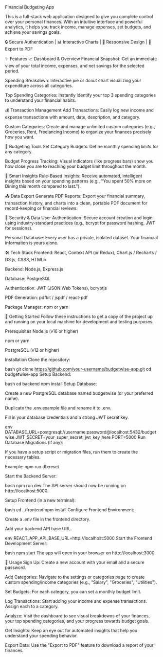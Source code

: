 Financial Budgeting App


This is a full-stack web application designed to give you complete control over your personal finances. With an intuitive interface and powerful analytics, it helps you track income, manage expenses, set budgets, and achieve your savings goals.

🔒 Secure Authentication | 📊 Interactive Charts | 📱 Responsive Design | 📄 Export to PDF


✨ Features
📈 Dashboard & Overview
Financial Snapshot: Get an immediate view of your total income, expenses, and net savings for the selected period.

Spending Breakdown: Interactive pie or donut chart visualizing your expenditure across all categories.

Top Spending Categories: Instantly identify your top 3 spending categories to understand your financial habits.

💰 Transaction Management
Add Transactions: Easily log new income and expense transactions with amount, date, description, and category.

Custom Categories: Create and manage unlimited custom categories (e.g., Groceries, Rent, Freelancing Income) to organize your finances precisely how you want.

🎯 Budgeting Tools
Set Category Budgets: Define monthly spending limits for any category.

Budget Progress Tracking: Visual indicators (like progress bars) show you how close you are to reaching your budget limit throughout the month.

🤖 Smart Insights
Rule-Based Insights: Receive automated, intelligent insights based on your spending patterns (e.g., "You spent 50% more on Dining this month compared to last.").

📤 Data Export
Generate PDF Reports: Export your financial summary, transaction history, and charts into a clean, portable PDF document for record-keeping or financial reviews.

🔐 Security & Data
User Authentication: Secure account creation and login using industry-standard practices (e.g., bcrypt for password hashing, JWT for sessions).

Personal Database: Every user has a private, isolated dataset. Your financial information is yours alone.

🛠️ Tech Stack
Frontend: React, Context API (or Redux), Chart.js / Recharts / D3.js, CSS3, HTML5

Backend: Node.js, Express.js

Database: PostgreSQL

Authentication: JWT (JSON Web Tokens), bcryptjs

PDF Generation: pdfkit / jspdf / react-pdf

Package Manager: npm or yarn

🚀 Getting Started
Follow these instructions to get a copy of the project up and running on your local machine for development and testing purposes.

Prerequisites
Node.js (v16 or higher)

npm or yarn

PostgreSQL (v12 or higher)

Installation
Clone the repository:

bash
git clone https://github.com/your-username/budgetwise-app.git
cd budgetwise-app
Setup Backend:

bash
cd backend
npm install
Setup Database:

Create a new PostgreSQL database named budgetwise (or your preferred name).

Duplicate the .env.example file and rename it to .env.

Fill in your database credentials and a strong JWT secret key.

env
DATABASE_URL=postgresql://username:password@localhost:5432/budgetwise
JWT_SECRET=your_super_secret_jwt_key_here
PORT=5000
Run Database Migrations (if any):

If you have a setup script or migration files, run them to create the necessary tables.

Example: npm run db:reset

Start the Backend Server:

bash
npm run dev
The API server should now be running on http://localhost:5000.

Setup Frontend (in a new terminal):

bash
cd ../frontend
npm install
Configure Frontend Environment:

Create a .env file in the frontend directory.

Add your backend API base URL.

env
REACT_APP_API_BASE_URL=http://localhost:5000
Start the Frontend Development Server:

bash
npm start
The app will open in your browser on http://localhost:3000.

📖 Usage
Sign Up: Create a new account with your email and a secure password.

Add Categories: Navigate to the settings or categories page to create custom spending/income categories (e.g., "Salary", "Groceries", "Utilities").

Set Budgets: For each category, you can set a monthly budget limit.

Log Transactions: Start adding your income and expense transactions. Assign each to a category.

Analyze: Visit the dashboard to see visual breakdowns of your finances, your top spending categories, and your progress towards budget goals.

Get Insights: Keep an eye out for automated insights that help you understand your spending behavior.

Export Data: Use the "Export to PDF" feature to download a report of your finances.







